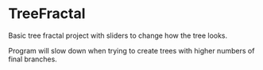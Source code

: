 # TreeFractal
Basic tree fractal project with sliders to change how the tree looks.  

Program will slow down when trying to create trees with higher numbers of final branches.  